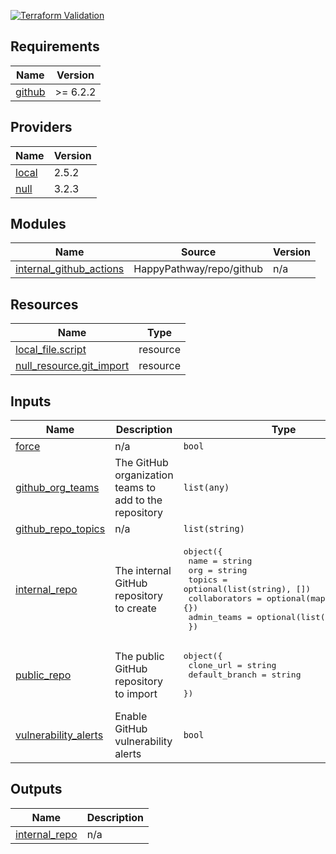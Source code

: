 
[![Terraform Validation](https://github.com/HappyPathway/terraform-importer-gh-actions/actions/workflows/terraform.yaml/badge.svg)](https://github.com/HappyPathway/terraform-importer-gh-actions/actions/workflows/terraform.yaml)

<!-- BEGIN_TF_DOCS -->
## Requirements

| Name | Version |
|------|---------|
| <a name="requirement_github"></a> [github](#requirement\_github) | >= 6.2.2 |

## Providers

| Name | Version |
|------|---------|
| <a name="provider_local"></a> [local](#provider\_local) | 2.5.2 |
| <a name="provider_null"></a> [null](#provider\_null) | 3.2.3 |

## Modules

| Name | Source | Version |
|------|--------|---------|
| <a name="module_internal_github_actions"></a> [internal\_github\_actions](#module\_internal\_github\_actions) | HappyPathway/repo/github | n/a |

## Resources

| Name | Type |
|------|------|
| [local_file.script](https://registry.terraform.io/providers/hashicorp/local/latest/docs/resources/file) | resource |
| [null_resource.git_import](https://registry.terraform.io/providers/hashicorp/null/latest/docs/resources/resource) | resource |

## Inputs

| Name | Description | Type | Default | Required |
|------|-------------|------|---------|:--------:|
| <a name="input_force"></a> [force](#input\_force) | n/a | `bool` | `false` | no |
| <a name="input_github_org_teams"></a> [github\_org\_teams](#input\_github\_org\_teams) | The GitHub organization teams to add to the repository | `list(any)` | `[]` | no |
| <a name="input_github_repo_topics"></a> [github\_repo\_topics](#input\_github\_repo\_topics) | n/a | `list(string)` | n/a | yes |
| <a name="input_internal_repo"></a> [internal\_repo](#input\_internal\_repo) | The internal GitHub repository to create | <pre>object({<br>    name          = string<br>    org           = string<br>    topics        = optional(list(string), [])<br>    collaborators = optional(map(string), {})<br>    admin_teams   = optional(list(string), [])<br>  })</pre> | n/a | yes |
| <a name="input_public_repo"></a> [public\_repo](#input\_public\_repo) | The public GitHub repository to import | <pre>object({<br>    clone_url      = string<br>    default_branch = string<br>  })</pre> | n/a | yes |
| <a name="input_vulnerability_alerts"></a> [vulnerability\_alerts](#input\_vulnerability\_alerts) | Enable GitHub vulnerability alerts | `bool` | `true` | no |

## Outputs

| Name | Description |
|------|-------------|
| <a name="output_internal_repo"></a> [internal\_repo](#output\_internal\_repo) | n/a |
<!-- END_TF_DOCS -->
